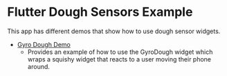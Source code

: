 # Flutter Dough Sensors Example

This app has different demos that show how to use dough sensor widgets.

- [Gyro Dough Demo](./lib/dough_widget_demos/gyro_dough_demo.dart)
  - Provides an example of how to use the GyroDough widget which 
  wraps a squishy widget that reacts to a user moving their phone around.